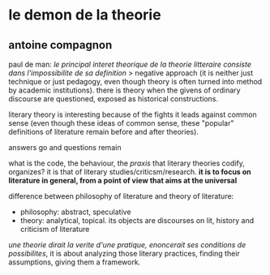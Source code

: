 # le demon de la theorie
## antoine compagnon

paul de man: *le principal interet theorique de la theorie litteraire consiste dans l'impossibilite de sa definition* > negative approach (it is neither just technique or just pedagogy, even though theory is often turned into method by academic institutions).
there is theory when the givens of ordinary discourse are questioned, exposed as historical constructions.

literary theory is interesting because of the fights it leads against common sense (even though these ideas of common sense, these "popular" definitions of literature remain before and after theories).

answers go and questions remain

what is the code, the behaviour, the *praxis* that literary theories codify, organizes? it is that of literary studies/criticsm/research. **it is to focus on literature in general, from a point of view that aims at the universal**

difference between philosophy of literature and theory of literature:
- philosophy: abstract, speculative
- theory: analytical, topical. its objects are discourses on lit, history and criticism of literature

*une theorie dirait la verite d'une pratique, enoncerait ses conditions de possibilites*, it is about analyzing those literary practices, finding their assumptions, giving them a framework.
